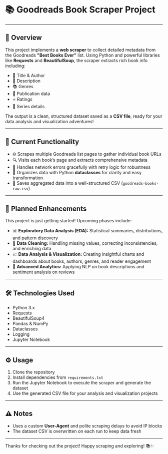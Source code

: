 # 📚 Goodreads Book Scraper Project

---

## 🔎 Overview

This project implements a **web scraper** to collect detailed metadata from the Goodreads **"Best Books Ever"** list. Using Python and powerful libraries like **Requests** and **BeautifulSoup**, the scraper extracts rich book info including:

- 📖 Title & Author  
- 📝 Description  
- 📚 Genres  
- 📅 Publication data  
- ⭐ Ratings  
- 📖 Series details  

The output is a clean, structured dataset saved as a **CSV file**, ready for your data analysis and visualization adventures!

---

## 🚀 Current Functionality

- 🌐 Scrapes multiple Goodreads list pages to gather individual book URLs  
- 🔍 Visits each book’s page and extracts comprehensive metadata  
- 🔄 Handles network errors gracefully with retry logic for robustness  
- 🧩 Organizes data with Python **dataclasses** for clarity and easy transformation  
- 💾 Saves aggregated data into a well-structured CSV (`goodreads-books-raw.csv`)  

---

## 🔮 Planned Enhancements

This project is just getting started! Upcoming phases include:

- 📊 **Exploratory Data Analysis (EDA):** Statistical summaries, distributions, and pattern discovery  
- 🧹 **Data Cleaning:** Handling missing values, correcting inconsistencies, and enriching data  
- 📈 **Data Analysis & Visualization:** Creating insightful charts and dashboards about books, authors, genres, and reader engagement  
- 🤖 **Advanced Analytics:** Applying NLP on book descriptions and sentiment analysis on reviews  

---

## 🛠️ Technologies Used

- Python 3.x  
- Requests  
- BeautifulSoup4  
- Pandas & NumPy  
- Dataclasses  
- Logging  
- Jupyter Notebook  

---

## ⚙️ Usage

1. Clone the repository  
2. Install dependencies from `requirements.txt`  
3. Run the Jupyter Notebook to execute the scraper and generate the dataset  
4. Use the generated CSV file for your analysis and visualization projects  

---

## ⚠️ Notes

- Uses a custom **User-Agent** and polite scraping delays to avoid IP blocks  
- The dataset CSV is overwritten on each run to keep data fresh  

---


Thanks for checking out the project! Happy scraping and exploring! 📚✨